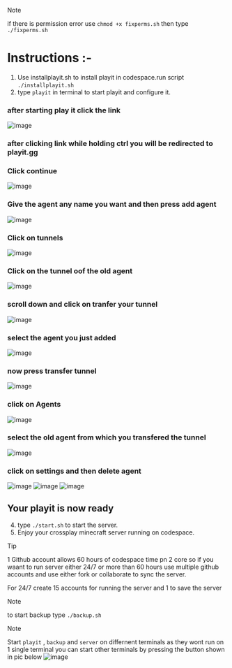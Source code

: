 > [!Note]
> if there is permission error use ```chmod +x fixperms.sh``` then type ```./fixperms.sh```

# Instructions :-
1. Use installplayit.sh to install playit in codespace.run script ```./installplayit.sh```
2. type ```playit``` in terminal to start playit and configure it.
### after starting play it click the link 
 ![image](https://github.com/MinecraftForeverTM/Minecraft-Forever/assets/166066811/1d7f7ead-1386-4215-86cf-45189397e604)

### after clicking link while holding ctrl you will be redirected to playit.gg
### Click continue

   ![image](https://github.com/MinecraftForeverTM/Minecraft-Forever/assets/166066811/30c9a058-5376-481a-9d54-1949102c7c90)

### Give the agent any name you want and then press add agent

![image](https://github.com/MinecraftForeverTM/Minecraft-Forever/assets/166066811/53717821-cfac-4574-bf87-fe8df0e595f6)

### Click on tunnels

![image](https://github.com/MinecraftForeverTM/Minecraft-Forever/assets/166066811/ac743dd1-b7d6-42a2-93a3-ff17bd5ac0af)

### Click on the tunnel oof the old agent

![image](https://github.com/MinecraftForeverTM/Minecraft-Forever/assets/166066811/8b0838e5-1e1b-4400-a0d8-d5305fa48bf0)

### scroll down and click on tranfer your tunnel

![image](https://github.com/MinecraftForeverTM/Minecraft-Forever/assets/166066811/e99b97cd-2f53-455b-bb8e-88f794c84675)

### select the agent you just added

![image](https://github.com/MinecraftForeverTM/Minecraft-Forever/assets/166066811/5e83321c-2aee-4eb7-b5c1-db48ad1024a0)

### now press transfer tunnel

![image](https://github.com/MinecraftForeverTM/Minecraft-Forever/assets/166066811/e1176e11-f29e-4879-bab2-351b72ca2932)

### click on Agents

![image](https://github.com/MinecraftForeverTM/Minecraft-Forever/assets/166066811/5cd96439-e78c-4760-a916-a28ee9f74495)

### select the old agent from which you transfered the tunnel

![image](https://github.com/MinecraftForeverTM/Minecraft-Forever/assets/166066811/eb68e3db-5d61-499f-98de-603c24200e72)

### click on settings and then delete agent

![image](https://github.com/MinecraftForeverTM/Minecraft-Forever/assets/166066811/c35cb2ca-cb3e-4c3d-b8eb-a3f2611926eb)
![image](https://github.com/MinecraftForeverTM/Minecraft-Forever/assets/166066811/b83276f2-16d4-4f60-b49c-60d4097e8248)
![image](https://github.com/MinecraftForeverTM/Minecraft-Forever/assets/166066811/7ed7a465-8163-44f1-869b-9f35000e2ade)

## Your playit is now ready

4. type ```./start.sh``` to start the server.
5. Enjoy your crossplay minecraft server running on codespace.
> [!Tip]
> 1 Github account allows 60 hours of codespace time pn 2 core so if you waant to run server either 24/7 or more than 60 hours use multiple github accounts and use either fork or collaborate to sync the server.
>
> For 24/7 create 15 accounts for running the server and 1 to save the server

>[!Note]
> to start backup type ``./backup.sh``

>[!Note]
>Start ``playit`` , ``backup`` and ``server`` on differnent terminals as they wont run on 1 single terminal
>you can start other terminals by pressing the button shown in pic below
>![image](https://github.com/MinecraftForeverTM/Minecraft-Forever/assets/166066811/102d682f-e979-4dde-b95f-4c95008c350f)

